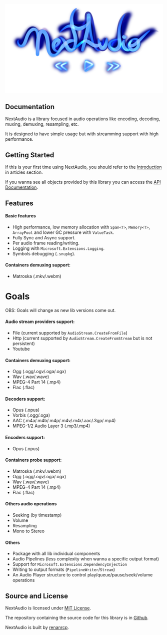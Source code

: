 <p>
  <img class="logo" src="images/banner.png" />
</p>

## Documentation

NextAudio is a library focused in audio operations like encoding, decoding, muxing, demuxing, resampling, etc.

It is designed to have simple usage but with streamming support with high performance.

## Getting Started
If this is your first time using NextAudio, you should refer to the [Introduction](/articles/introduction.html) in articles section.

If you wanna see all objects provided by this library you can access the [API Documentation](/api).


## Features

#### Basic features
- High performance, low memory allocation with `Span<T>`, `Memory<T>`, `ArrayPool` and lower GC pressure with `ValueTask`.
- Fully Sync and Async support.
- Per audio frame reading/writing.
- Logging with `Microsoft.Extensions.Logging`.
- Symbols debugging (`.snupkg`).

#### Containers demuxing support:
- Matroska (.mkv/.webm)

# Goals
OBS: Goals will change as new lib versions come out.

#### Audio stream providers support:
- File (current supported by `AudioStream.CreateFromFile`)
- Http (current supported by `AudioStream.CreateFromStream` but is not persistent)
- Youtube

#### Containers demuxing support:
- Ogg (.ogg/.ogv/.oga/.ogx)
- Wav (.wav/.wave)
- MPEG-4 Part 14 (.mp4)
- Flac (.flac)

#### Decoders support:
- Opus (.opus)
- Vorbis (.ogg/.oga)
- AAC (.m4a/.m4b/.m4p/.m4v/.m4r/.aac/.3gp/.mp4)
- MPEG-1/2 Audio Layer 3 (.mp3/.mp4)

#### Encoders support:
- Opus (.opus)

#### Containers probe support:
- Matroska (.mkv/.webm)
- Ogg (.ogg/.ogv/.oga/.ogx)
- Wav (.wav/.wave)
- MPEG-4 Part 14 (.mp4)
- Flac (.flac)

#### Others audio operations
- Seeking (by timestamp)
- Volume
- Resampling
- Mono to Stereo

#### Others
- Package with all lib individual components
- Audio Pipelines (less complexity when wanna a specific output format)
- Support for `Microsoft.Extensions.DependencyInjection`
- Writing to output formats (`PipelineWriter`/`Stream`)
- An Audio Player structure to control play/queue/pause/seek/volume operations

## Source and License
NextAudio is licensed under [MIT License](https://github.com/NextAudio/NextAudio/blob/main/LICENSE).

The repository containing the source code for this library is in [Github](https://github.com/NextAudio/NextAudio).

NextAudio is built by [renanrcp](https://github.com/renanrcp).
